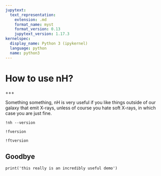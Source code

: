 ```yaml
---
jupytext:
  text_representation:
    extension: .md
    format_name: myst
    format_version: 0.13
    jupytext_version: 1.17.3
kernelspec:
  display_name: Python 3 (ipykernel)
  language: python
  name: python3
---
```


# How to use nH?

+++

Something something, nH is very useful if you like things outside of our galaxy that emit X-rays, unless of course you hate soft X-rays, in which case you are just fine.

```{code-cell} ipython3
!nh --version
```

```{code-cell} ipython3
!fversion
```

```{code-cell} ipython3
!ftversion
```

## Goodbye

```{code-cell} ipython3
print('this really is an incredibly useful demo')
```

